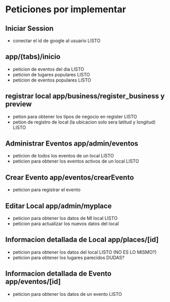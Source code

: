 # Peticiones por implementar

## Iniciar Session

- conectar el id de google al usuario   LISTO

## app/(tabs)/inicio

- peticion de eventos del dia       LISTO
- peticion de lugares populares       LISTO
- peticion de eventos populares       LISTO

## registrar local app/business/register_business y preview

- petion para obtener los tipos de negocio en register       LISTO  
- petion de registro de local (la ubicacion solo sera latitud y longitud)   LISTO

## Administrar Eventos app/admin/eventos

- peticion de todos los eventos de un local                   LISTO
- peticion para obtener los eventos activos de un local       LISTO

## Crear Evento app/eventos/crearEvento

- peticion para registrar el evento      

## Editar Local app/admin/myplace

- peticion para obtener los datos de MI local          LISTO       
- peticion para actualizar los nuevos datos del local

## Informacion detallada de Local app/places/[id]

- peticion para obtener los datos del local       LISTO (NO ES LO MISMO?)
- peticion para obtener los lugares parecidos       DUDAS?

## Informacion detallada de Evento app/eventos/[id]

- peticion para obtener los datos de un evento       LISTO
